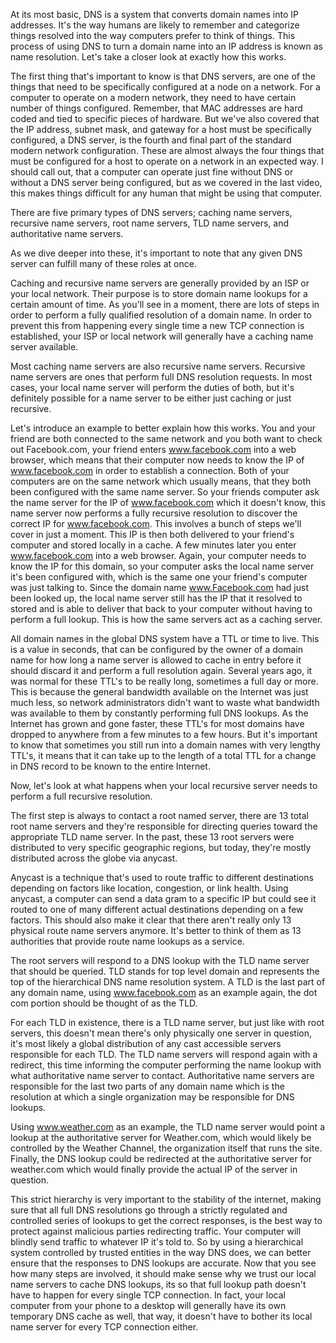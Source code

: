 At its most basic, DNS is a system that converts domain names into IP addresses. It's the way humans are likely to remember and categorize things resolved into the way computers prefer to think of things. This process of using DNS to turn a domain name into an IP address is known as name resolution. Let's take a closer look at exactly how this works. 

The first thing that's important to know is that DNS servers, are one of the things that need to be specifically configured at a node on a network. For a computer to operate on a modern network, they need to have certain number of things configured. Remember, that MAC addresses are hard coded and tied to specific pieces of hardware. But we've also covered that the IP address, subnet mask, and gateway for a host must be specifically configured, a DNS server, is the fourth and final part of the standard modern network configuration. These are almost always the four things that must be configured for a host to operate on a network in an expected way. I should call out, that a computer can operate just fine without DNS or without a DNS server being configured, but as we covered in the last video, this makes things difficult for any human that might be using that computer. 

There are five primary types of DNS servers; caching name servers, 
recursive name servers, 
root name servers, 
TLD name servers, and 
authoritative name servers. 

As we dive deeper into these, it's important to note that any given DNS server can fulfill many of these roles at once. 

Caching and recursive name servers are generally provided by an ISP or your local network. Their purpose is to store domain name lookups for a certain amount of time. As you'll see in a moment, there are lots of steps in order to perform a fully qualified resolution of a domain name. In order to prevent this from happening every single time a new TCP connection is established, your ISP or local network will generally have a caching name server available. 

Most caching name servers are also recursive name servers. Recursive name servers are ones that perform full DNS resolution requests. In most cases, your local name server will perform the duties of both, but it's definitely possible for a name server to be either just caching or just recursive. 

Let's introduce an example to better explain how this works. You and your friend are both connected to the same network and you both want to check out Facebook.com, your friend enters www.facebook.com into a web browser, which means that their computer now needs to know the IP of www.facebook.com in order to establish a connection. Both of your computers are on the same network which usually means, that they both been configured with the same name server. So your friends computer ask the name server for the IP of www.facebook.com which it doesn't know, this name server now performs a fully recursive resolution to discover the correct IP for www.facebook.com. This involves a bunch of steps we'll cover in just a moment. This IP is then both delivered to your friend's computer and stored locally in a cache. A few minutes later you enter www.facebook.com into a web browser. Again, your computer needs to know the IP for this domain, so your computer asks the local name server it's been configured with, which is the same one your friend's computer was just talking to. Since the domain name www.Facebook.com had just been looked up, the local name server still has the IP that it resolved to stored and is able to deliver that back to your computer without having to perform a full lookup. This is how the same servers act as a caching server. 

All domain names in the global DNS system have a TTL or time to live. This is a value in seconds, that can be configured by the owner of a domain name for how long a name server is allowed to cache in entry before it should discard it and perform a full resolution again. Several years ago, it was normal for these TTL's to be really long, sometimes a full day or more. This is because the general bandwidth available on the Internet was just much less, so network administrators didn't want to waste what bandwidth was available to them by constantly performing full DNS lookups. As the Internet has grown and gone faster, these TTL's for most domains have dropped to anywhere from a few minutes to a few hours. But it's important to know that sometimes you still run into a domain names with very lengthy TTL's, it means that it can take up to the length of a total TTL for a change in DNS record to be known to the entire Internet. 

Now, let's look at what happens when your local recursive server needs to perform a full recursive resolution. 

The first step is always to contact a root named server, there are 13 total root name servers and they're responsible for directing queries toward the appropriate TLD name server. In the past, these 13 root servers were distributed to very specific geographic regions, but today, they're mostly distributed across the globe via anycast. 

Anycast is a technique that's used to route traffic to different destinations depending on factors like location, congestion, or link health. Using anycast, a computer can send a data gram to a specific IP but could see it routed to one of many different actual destinations depending on a few factors. This should also make it clear that there aren't really only 13 physical route name servers anymore. It's better to think of them as 13 authorities that provide route name lookups as a service. 

The root servers will respond to a DNS lookup with the TLD name server that should be queried. TLD stands for top level domain and represents the top of the hierarchical DNS name resolution system. A TLD is the last part of any domain name, using www.facebook.com as an example again, the dot com portion should be thought of as the TLD. 

For each TLD in existence, there is a TLD name server, but just like with root servers, this doesn't mean there's only physically one server in question, it's most likely a global distribution of any cast accessible servers responsible for each TLD. The TLD name servers will respond again with a redirect, this time informing the computer performing the name lookup with what authoritative name server to contact. Authoritative name servers are responsible for the last two parts of any domain name which is the resolution at which a single organization may be responsible for DNS lookups. 

Using www.weather.com as an example, the TLD name server would point a lookup at the authoritative server for Weather.com, which would likely be controlled by the Weather Channel, the organization itself that runs the site. Finally, the DNS lookup could be redirected at the authoritative server for weather.com which would finally provide the actual IP of the server in question. 

This strict hierarchy is very important to the stability of the internet, making sure that all full DNS resolutions go through a strictly regulated and controlled series of lookups to get the correct responses, is the best way to protect against malicious parties redirecting traffic. Your computer will blindly send traffic to whatever IP it's told to. So by using a hierarchical system controlled by trusted entities in the way DNS does, we can better ensure that the responses to DNS lookups are accurate. Now that you see how many steps are involved, it should make sense why we trust our local name servers to cache DNS lookups, its so that full lookup path doesn't have to happen for every single TCP connection. In fact, your local computer from your phone to a desktop will generally have its own temporary DNS cache as well, that way, it doesn't have to bother its local name server for every TCP connection either.
